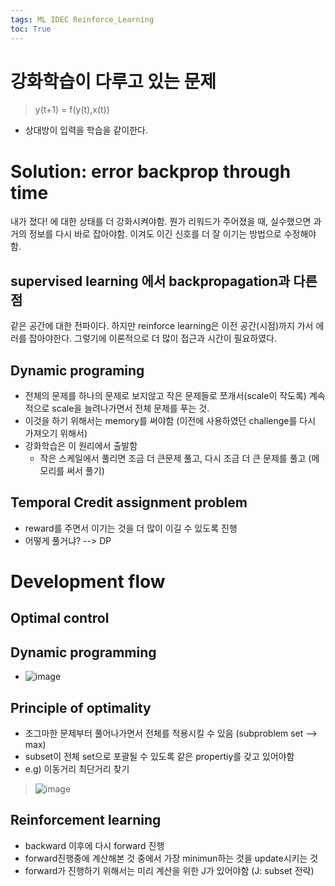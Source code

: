 ```yaml
---
tags: ML IDEC Reinforce_Learning
toc: True
---
```

# 강화학습이 다루고 있는 문제
> y(t+1) = f(y(t),x(t))
* 상대방이 입력을 학습을 같이한다.

# Solution: error backprop through time
내가 졌다! 에 대한 상태를 더 강화시켜야함. 뭔가 리워드가 주어졌을 때, 실수했으면 과거의 정보를 다시 바로 잡아야함.
이겨도 이긴 신호를 더 잘 이기는 방법으로 수정해야함.
## supervised learning 에서 backpropagation과 다른점
같은 공간에 대한 전파이다. 하지만 reinforce learning은 이전 공간(시점)까지 가서 에러를 잡아야한다. 
그렇기에 이론적으로 더 많이 접근과 시간이 필요하였다.

## Dynamic programing
* 전체의 문제를 하나의 문제로 보지않고 작은 문제들로 쪼개서(scale이 작도록) 계속적으로 scale을 늘려나가면서 전체 문제를 푸는 것.
* 이것을 하기 위해서는 memory를 써야함 (이전에 사용하였던 challenge를 다시 가져오기 위해서)
* 강화학습은 이 원리에서 출발함
  *  작은 스케일에서 풀리면 조금 더 큰문제 풀고, 다시 조금 더 큰 문제를 풀고 (메모리를 써서 풀기)

## Temporal Credit assignment problem
* reward를 주면서 이기는 것을 더 많이 이길 수 있도록 진행
* 어떻게 풀거냐? --> DP


# Development flow
## Optimal control
## Dynamic programming
* ![image](https://user-images.githubusercontent.com/67637935/128654656-0c27cda9-6b61-4093-956d-80f3c4891b53.png)

## Principle of optimality
  * 조그마한 문제부터 풀어나가면서 전체를 적용시킬 수 있음 (subproblem set --> max)
  * subset이 전체 set으로 포괄될 수 있도록 같은 propertiy를 갖고 있어야함
  * e.g) 이동거리 최단거리 찾기
  > ![image](https://user-images.githubusercontent.com/67637935/128654237-2368efab-a96e-4065-9879-026b06e60500.png)
## Reinforcement learning
  * backward 이후에 다시 forward 진행
  * forward진행중에 계산해본 것 중에서 가장 minimun하는 것을 update시키는 것
  * forward가 진행하기 위해서는 미리 계산을 위한 J가 있어야함 (J: subset 전략)




